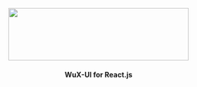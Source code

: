 <p align="center">
  <img src="https://user-images.githubusercontent.com/82699919/183080127-b0d195f2-be7f-4383-9adb-0a23435b7475.png" width="360" height="105">
</p>
<h4 align="center">WuX-UI for React.js</h4>
